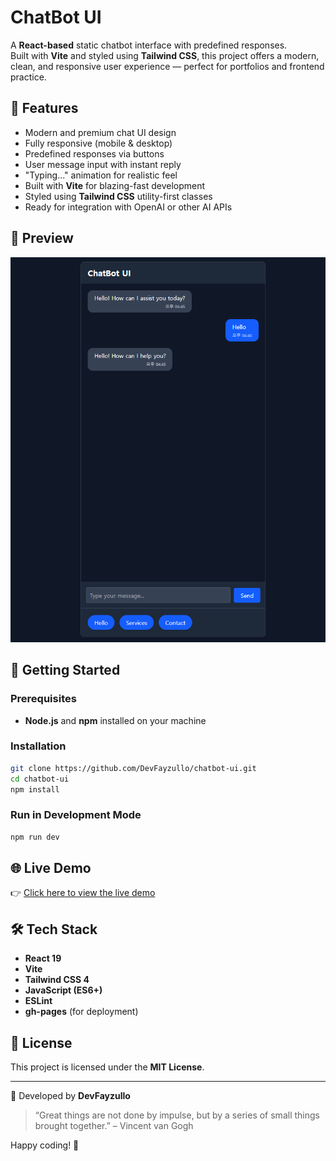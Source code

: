 # ChatBot UI

A **React-based** static chatbot interface with predefined responses.  
Built with **Vite** and styled using **Tailwind CSS**, this project offers a modern, clean, and responsive user experience — perfect for portfolios and frontend practice.

## 🧠 Features

- Modern and premium chat UI design
- Fully responsive (mobile & desktop)
- Predefined responses via buttons
- User message input with instant reply
- "Typing..." animation for realistic feel
- Built with **Vite** for blazing-fast development
- Styled using **Tailwind CSS** utility-first classes
- Ready for integration with OpenAI or other AI APIs

## 📸 Preview

![screenshot](./public/screnshoot.png)

## 🚀 Getting Started

### Prerequisites

- **Node.js** and **npm** installed on your machine

### Installation

```bash
git clone https://github.com/DevFayzullo/chatbot-ui.git
cd chatbot-ui
npm install
```

### Run in Development Mode

```bash
npm run dev
```

## 🌐 Live Demo

👉 [Click here to view the live demo](https://DevFayzullo.github.io/chatbot-ui)

## 🛠️ Tech Stack

- **React 19**
- **Vite**
- **Tailwind CSS 4**
- **JavaScript (ES6+)**
- **ESLint**
- **gh-pages** (for deployment)

## 📄 License

This project is licensed under the **MIT License**.

---

📌 Developed by **DevFayzullo**

> “Great things are not done by impulse, but by a series of small things brought together.” – Vincent van Gogh

Happy coding! 🚀
